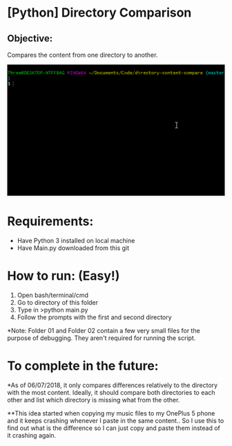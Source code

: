 # [Python] Directory Comparison
## Objective:
Compares the content from one directory to another.

![How it works](how-it-works.gif)

# Requirements:
- Have Python 3 installed on local machine
- Have Main.py downloaded from this git

# How to run: (Easy!)
1. Open bash/terminal/cmd
2. Go to directory of this folder
3. Type in >python main.py
4. Follow the prompts with the first and second directory

*Note: Folder 01 and Folder 02 contain a few very small files for the purpose of debugging. They aren't required for running the script.

# To complete in the future:
*As of 06/07/2018, it only compares differences relatively to the directory with the most content. 
Ideally, it should compare both directories to each other and list which directory is missing what from the other.

**This idea started when copying my music files to my OnePlus 5 phone and it keeps crashing whenever I paste in the same content.. So I use this to find out what is the difference so I can just copy and paste them instead of it crashing again.
